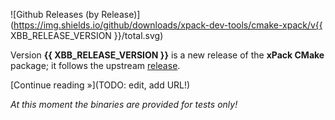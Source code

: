 ![Github Releases (by Release)](https://img.shields.io/github/downloads/xpack-dev-tools/cmake-xpack/v{{ XBB_RELEASE_VERSION }}/total.svg)

Version **{{ XBB_RELEASE_VERSION }}** is a new release of the **xPack CMake** package; it follows the upstream [release](https://github.com/Kitware/CMake/releases/tag/vX.Y.Z/).

[Continue reading »](TODO: edit, add URL!)

_At this moment the binaries are provided for tests only!_
